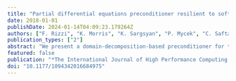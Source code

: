 ```yaml
---
title: "Partial differential equations preconditioner resilient to soft and hard faults"
date: 2018-01-01
publishDate: 2024-01-14T04:09:23.179264Z
authors: ["F. Rizzi", "K. Morris", "K. Sargsyan", "P. Mycek", "C. Safta", "O. Le Maı̂tre", "O. Knio", "B. Debusschere"]
publication_types: ["2"]
abstract: "We present a domain-decomposition-based preconditioner for the solution of partial differential equations (PDEs) that is resilient to both soft and hard faults. The algorithm reformulates the PDE as a sampling problem, followed by a solution update through data manipulation that is resilient to both soft and hard faults. This reformulation allows us to recast the problem as a set of independent tasks, and exploit data locality to reduce global communication. We discuss two different parallel implementations: (a) a single program multiple data (SPMD) version based on a one-to-one mapping between subdomain and MPI processes responsible for both state and computation; and (b) an asynchronous server–client implementation where all state information is held by the servers and clients are designed solely as computational units. We present a scalability comparison of both implementations under nominal conditions, showing efficiency within ~80% for up to 12,000 cores. We present a resilience analysis under different fault scenarios based on the server–client implementation. This framework provides resiliency to hard faults such that if a client crashes, it stops asking for work, and the servers simply distribute the work among all of the other clients alive. Erroneous subdomain solves (e.g. due to soft faults) appear as corrupted data, which is either rejected if that causes a task to fail, or is seamlessly filtered out during the regression stage through a suitable noise model. Three different types of faults are modeled: hard faults modeling nodes (or clients) crashing; soft faults occurring during the communication of the tasks between server and clients; and soft faults occurring during task execution. We demonstrate the resiliency of the approach for a 2D elliptic PDE, and explore the effect of the faults at various failure rates."
featured: false
publication: "*The International Journal of High Performance Computing Applications*"
doi: "10.1177/1094342016684975"
---
```


